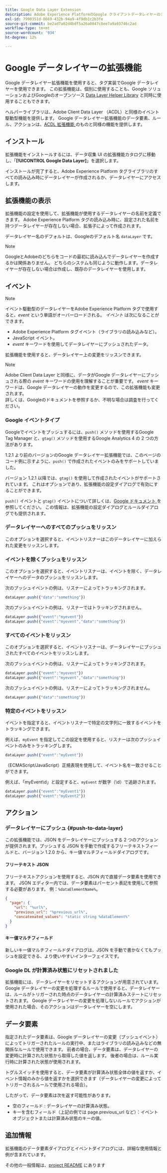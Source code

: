 ```yaml
---
title: Google Data Layer Extension
description: Adobe Experience PlatformのGoogle クライアントデータレイヤーのタグ拡張機能について説明します。
exl-id: 7990351d-8669-432b-94a9-4f9db1c2b3fe
source-git-commit: be2ad7a02d4bdf5a26a0847c8ee7a9a93746c2ad
workflow-type: tm+mt
source-wordcount: '934'
ht-degree: 12%

---
```


# Google データレイヤーの拡張機能

Google データレイヤー拡張機能を使用すると、タグ実装でGoogle データレイヤーを使用できます。 この拡張機能は、個別に使用することも、Google ソリューションおよびGoogleのオープンソース [Data Layer Helper Library](https://github.com/google/data-layer-helper) と同時に使用することもできます。

ヘルパーライブラリは、Adobe Client Data Layer （ACDL）と同様のイベント駆動型機能を提供します。 Google データレイヤー拡張機能のデータ要素、ルール、アクションは、[ACDL 拡張機能 ](../client-data-layer/overview.md) のものと同様の機能を提供します。

## インストール

拡張機能をインストールするには、データ収集 UI の拡張機能カタログに移動し、「**[!UICONTROL Google Data Layer]**」を選択します。

インストールが完了すると、Adobe Experience Platform タグライブラリのすべての読み込み時にデータレイヤーが作成されるか、データレイヤーにアクセスします。

## 拡張機能の表示

拡張機能の設定を使用して、拡張機能が使用するデータレイヤーの名前を定義できます。 Adobe Experience Platform タグの読み込み時に、設定された名前を持つデータレイヤーが存在しない場合、拡張子によって作成されます。

データレイヤー名のデフォルトは、Googleのデフォルト名 `dataLayer` です。

>[!NOTE]
>
>GoogleとAdobeのどちらをコードの最初に読み込んでデータレイヤーを作成するかは関係ありません。 どちらのシステムも同じように動作します。データレイヤーが存在しない場合は作成し、既存のデータレイヤーを使用します。

## イベント

>[!NOTE]
>
>イベント駆動型のデータレイヤーをAdobe Experience Platform タグで使用すると、_event_ という単語がオーバーロードされる。 _イベント_ は次になることができます。
>
> - Adobe Experience Platform タグイベント（ライブラリの読み込みなど）。
> - JavaScript イベント。
> - _event_ キーワードを使用してデータレイヤーにプッシュされたデータ。

拡張機能を使用すると、データレイヤー上の変更をリッスンできます。

>[!NOTE]
>
>Adobe Client Data Layer と同様に、データがGoogle データレイヤーにプッシュされる際の _event_ キーワードの使用を理解することが重要です。 _event_ キーワードは、Google データレイヤーの動作を変更するので、この拡張機能も変更されます。\
> 詳しくは、Googleのドキュメントを参照するか、不明な場合は調査を行ってください。

### Google イベントタイプ

Googleでイベントをプッシュするには、`push()` メソッドを使用するGoogle Tag Manager と、`gtag()` メソッドを使用するGoogle Analytics 4 の 2 つの方法があります。

1.2.1 より前のバージョンのGoogle データレイヤー拡張機能では、このページのコード例に示すように、`push()` で作成されたイベントのみをサポートしていました。

バージョン 1.2.1 以降では、`gtag()` を使用して作成されたイベントがサポートされています。  これはオプションであり、拡張機能の設定ダイアログで有効にすることができます。

`push()` イベントと `gtag()` イベントについて詳しくは、[Google ドキュメント ](https://developers.google.com/analytics/devguides/collection/ga4/reference/events?client_type=gtag) を参照してください。  この情報は、拡張機能の設定ダイアログとルールダイアログでも提供されます。

### データレイヤーへのすべてのプッシュをリッスン

このオプションを選択すると、イベントリスナーはこのデータレイヤーに加えられた変更をリッスンします。

### イベントを除くプッシュをリッスン

このオプションを選択すると、イベントリスナーは、イベントを除く、データレイヤーへのデータのプッシュをリッスンします。

次のプッシュイベントの例は、リスナーによってトラッキングされます。

```js
dataLayer.push({"data":"something"})
```

次のプッシュイベントの例は、リスナーではトラッキングされません。

```js
dataLayer.push({"event":"myevent"})
dataLayer.push({"event":"myevent","data":"something"})
```

### すべてのイベントをリッスン

このオプションを選択すると、イベントリスナーは、データレイヤーにプッシュされたすべてのイベントをリッスンします。

次のプッシュイベントの例は、リスナーによってトラッキングされます。

```js
dataLayer.push({"event":"myevent"})
dataLayer.push({"event":"myevent","data":"something"})
```

次のプッシュイベントの例は、リスナーによってトラッキングされません。

```js
dataLayer.push({"data":"something"})
```

### 特定のイベントをリッスン

イベントを指定すると、イベントリスナーで特定の文字列に一致するイベントをトラッキングできます。

例えば、`myEvent` を指定してこの設定を使用すると、リスナーは次のプッシュイベントのみをトラッキングします。

```js
dataLayer.push({"event":"myEvent"})
```

（ECMAScript/JavaScript）正規表現を使用して、イベント名を一致させることができます。

例えば、「myEvent\d」と設定すると、`myEvent` が数字（\d）で追跡されます。

```js
dataLayer.push({"event":"myEvent1"})
dataLayer.push({"event":"myEvent2"})
```

## アクション

### データレイヤーにプッシュ {#push-to-data-layer}

この拡張機能では、JSON をデータレイヤーにプッシュする 2 つのアクションが提供されます。プッシュする JSON を手動で作成するフリーテキストフィールドと、バージョン 1.2.0 から、キー値マルチフィールドダイアログです。

#### フリーテキスト JSON

フリーテキストアクションを使用すると、JSON 内で直接データ要素を使用できます。 JSON エディター内では、データ要素はパーセント表記を使用して参照する必要があります。 例：`%dataElementName%`。

```json
{
  "page": {
    "url": "%url%",
    "previous_url": "%previous_url%",
    "concatenated_values": "static string %dataElement%"
  }
}
```

#### キー値マルチフィールド

新しいキー値マルチフィールドダイアログは、JSON を手動で書かなくてもプッシュを設定できる、より使いやすいインターフェイスです。

### Google DL が計算済み状態にリセットされました

拡張機能には、データレイヤーをリセットするアクションが用意されています。 Google データレイヤーの変更を処理するルールで使用すると、データレイヤーは、ルールがトリガーされた時点のデータレイヤーの計算済みステートにリセットされます。 Google データレイヤーの変更を処理しないルールでアクションが使用された場合、そのアクションはデータレイヤーを空にします。

## データ要素

指定されたデータ要素は、Google データレイヤーの変更（プッシュイベント）によってトリガーされたルールの実行中、またはライブラリの読み込みなどの無関係なルールで使用できます。 前者の場合、データ要素は、データレイヤーの変更時に計算された状態から取得した値を返します。 後者の場合は、ルール実行時に計算された状態が使用されます。

トグルスイッチを使用すると、データ要素が計算済み状態全体の値を返すか、イベント情報のみから値を返すかを選択できます（データレイヤーの変更によってトリガーされるルールで使用される場合）。

したがって、データ要素は次を返す可能性があります。

- 空のフィールド : データレイヤーの計算済み状態。
- キーを含むフィールド（上記の例では page.previous_url など）：イベントオブジェクトまたは計算済み状態のキーの値。

## 追加情報

拡張機能のデータ要素ダイアログとイベントダイアログには、詳細な使用情報と例が含まれています。

その他の一般情報は、[project README](https://github.com/adobe/reactor-extension-googledatalayer/blob/main/README.md) にあります
